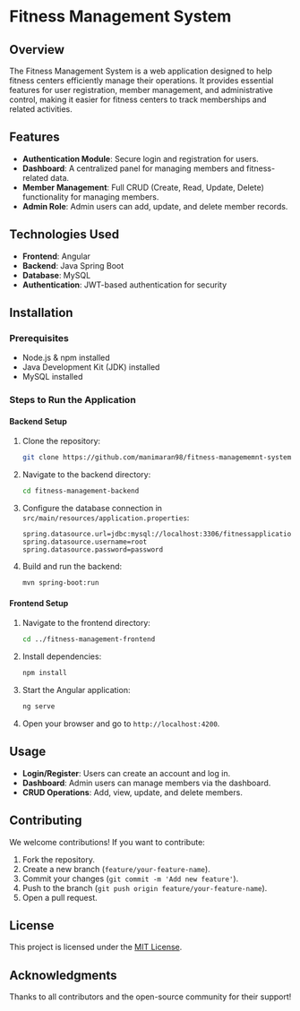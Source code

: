 # Fitness Management System

## Overview

The Fitness Management System is a web application designed to help fitness centers efficiently manage their operations. It provides essential features for user registration, member management, and administrative control, making it easier for fitness centers to track memberships and related activities.

## Features

- **Authentication Module**: Secure login and registration for users.
- **Dashboard**: A centralized panel for managing members and fitness-related data.
- **Member Management**: Full CRUD (Create, Read, Update, Delete) functionality for managing members.
- **Admin Role**: Admin users can add, update, and delete member records.

## Technologies Used

- **Frontend**: Angular
- **Backend**: Java Spring Boot
- **Database**: MySQL
- **Authentication**: JWT-based authentication for security

## Installation

### Prerequisites
- Node.js & npm installed
- Java Development Kit (JDK) installed
- MySQL installed

### Steps to Run the Application

#### Backend Setup
1. Clone the repository:
   ```bash
   git clone https://github.com/manimaran98/fitness-managememnt-system.git
   ```
2. Navigate to the backend directory:
   ```bash
   cd fitness-management-backend
   ```
3. Configure the database connection in `src/main/resources/application.properties`:
   ```properties
   spring.datasource.url=jdbc:mysql://localhost:3306/fitnessapplicationdb
   spring.datasource.username=root
   spring.datasource.password=password
   ```
4. Build and run the backend:
   ```bash
   mvn spring-boot:run
   ```

#### Frontend Setup
1. Navigate to the frontend directory:
   ```bash
   cd ../fitness-management-frontend
   ```
2. Install dependencies:
   ```bash
   npm install
   ```
3. Start the Angular application:
   ```bash
   ng serve
   ```
4. Open your browser and go to `http://localhost:4200`.

## Usage

- **Login/Register**: Users can create an account and log in.
- **Dashboard**: Admin users can manage members via the dashboard.
- **CRUD Operations**: Add, view, update, and delete members.

## Contributing

We welcome contributions! If you want to contribute:
1. Fork the repository.
2. Create a new branch (`feature/your-feature-name`).
3. Commit your changes (`git commit -m 'Add new feature'`).
4. Push to the branch (`git push origin feature/your-feature-name`).
5. Open a pull request.

## License

This project is licensed under the [MIT License](LICENSE).

## Acknowledgments

Thanks to all contributors and the open-source community for their support!

